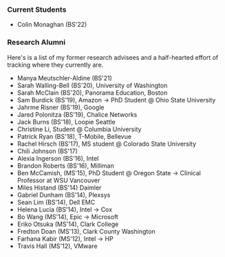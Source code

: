 ### Current Students

- Colin Monaghan (BS'22)

### Research Alumni

Here's is a list of my former research advisees and a half-hearted effort of tracking where they currently are.

- Manya Meutschler-Aldine (BS'21)
- Sarah Walling-Bell (BS'20), University of Washington
- Sarah McClain (BS'20), Panorama Education, Boston
- Sam Burdick (BS'19), Amazon → PhD Student @ Ohio State University
- Jahrme Risner (BS'19), Google
- Jared Polonitza (BS'19), Chalice Networks
- Jack Burns (BS'18), Loopie Seattle
- Christine Li, Student @ Columbia University
- Patrick Ryan (BS'18), T-Mobile, Bellevue
- Rachel Hirsch (BS'17), MS student @ Colorado State University
- Chili Johnson (BS'17)
- Alexia Ingerson (BS'16), Intel
- Brandon Roberts (BS'16), Milliman
- Ben McCamish, (MS'15), PhD Student @ Oregon State → Clinical Professor at WSU Vancouver
- Miles Histand (BS'14) Daimler
- Gabriel Dunham (BS'14), Plexsys
- Sean Lim (BS'14), Dell EMC
- Helena Lucia (BS'14), Intel → Cox
- Bo Wang (MS'14), Epic → Microsoft
- Eriko Otsuka (MS'14), Clark College
- Fredton Doan (MS'13), Clark County Washington
- Farhana Kabir (MS'12), Intel → HP
- Travis Hall (MS'12), VMware
